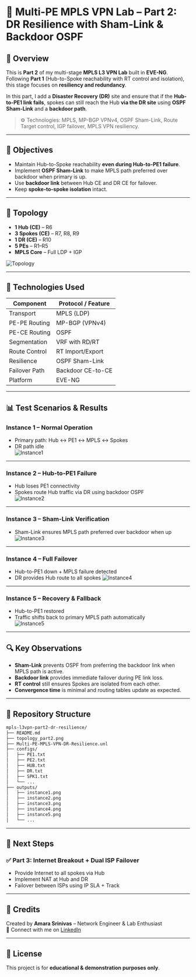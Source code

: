 # 🚀 Multi-PE MPLS VPN Lab – Part 2: DR Resilience with Sham-Link & Backdoor OSPF

## 📘 Overview

This is **Part 2** of my multi-stage **MPLS L3 VPN Lab** built in **EVE-NG**.  
Following **Part 1** (Hub-to-Spoke reachability with RT control and isolation), this stage focuses on **resiliency and redundancy**.

In this part, I add a **Disaster Recovery (DR)** site and ensure that if the **Hub-to-PE1 link fails**, spokes can still reach the Hub **via the DR site** using **OSPF Sham-Link** and a **backdoor path**.

> ⚙️ Technologies: MPLS, MP-BGP VPNv4, OSPF Sham-Link, Route Target control, IGP failover, MPLS VPN resiliency.

---

## 🎯 Objectives

- Maintain Hub-to-Spoke reachability **even during Hub-to-PE1 failure**.
- Implement **OSPF Sham-Link** to make MPLS path preferred over backdoor when primary is up.
- Use **backdoor link** between Hub CE and DR CE for failover.
- Keep **spoke-to-spoke isolation** intact.

---

## 🧱 Topology

- **1 Hub (CE)** – R6  
- **3 Spokes (CE)** – R7, R8, R9  
- **1 DR (CE)** – R10  
- **5 PEs** – R1–R5
- **MPLS Core** – Full LDP + IGP

![Topology](topology_part2.png)

---

## 🧠 Technologies Used

| Component         | Protocol / Feature  |
|-------------------|----------------------|
| Transport         | MPLS (LDP)           |
| PE-PE Routing     | MP-BGP (VPNv4)       |
| PE-CE Routing     | OSPF                 |
| Segmentation      | VRF with RD/RT       |
| Route Control     | RT Import/Export     |
| Resilience        | OSPF Sham-Link       |
| Failover Path     | Backdoor CE-to-CE    |
| Platform          | EVE-NG               |

---

## 📊 Test Scenarios & Results

### **Instance 1 – Normal Operation**
- Primary path: Hub ↔ PE1 ↔ MPLS ↔ Spokes
- DR path idle  
![Instance1](instance1.png)

---

### **Instance 2 – Hub-to-PE1 Failure**
- Hub loses PE1 connectivity  
- Spokes route Hub traffic via DR using backdoor OSPF  
![Instance2](instance2.png)

---

### **Instance 3 – Sham-Link Verification**
- Sham-Link ensures MPLS path preferred over backdoor when up  
![Instance3](instance3.png)

---

### **Instance 4 – Full Failover**
- Hub-to-PE1 down + MPLS failure detected
- DR provides Hub route to all spokes
![Instance4](instance4.png)

---

### **Instance 5 – Recovery & Fallback**
- Hub-to-PE1 restored
- Traffic shifts back to primary MPLS path automatically  
![Instance5](instance5.png)

---

## 🔍 Key Observations

- **Sham-Link** prevents OSPF from preferring the backdoor link when MPLS path is active.
- **Backdoor link** provides immediate failover during PE link loss.
- **RT control** still ensures Spokes are isolated from each other.
- **Convergence time** is minimal and routing tables update as expected.

---

## 📂 Repository Structure

```bash
mpls-l3vpn-part2-dr-resilience/
├── README.md
├── topology_part2.png
├── Multi-PE-MPLS-VPN-DR-Resilience.unl
├── configs/
│   ├── PE1.txt
│   ├── PE2.txt
│   ├── HUB.txt
│   ├── DR.txt
│   ├── SPK1.txt
│   └── ...
├── outputs/
│   ├── instance1.png
│   ├── instance2.png
│   ├── instance3.png
│   ├── instance4.png
│   ├── instance5.png
│   └── ...
```

---

## 🚧 Next Steps

### ✅ Part 3: Internet Breakout + Dual ISP Failover
- Provide Internet to all spokes via Hub
- Implement NAT at Hub and DR
- Failover between ISPs using IP SLA + Track

---

## 🙌 Credits

Created by **Amara Srinivas** – Network Engineer & Lab Enthusiast  
🔗 Connect with me on [LinkedIn](https://www.linkedin.com)

---

## 📎 License

This project is for **educational & demonstration purposes only**.
